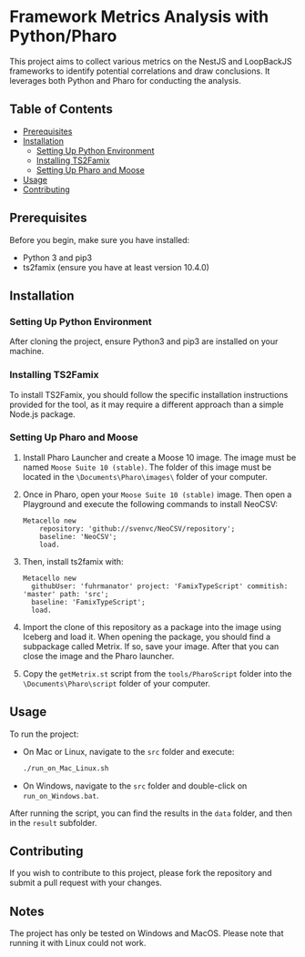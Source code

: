 # Framework Metrics Analysis with Python/Pharo

This project aims to collect various metrics on the NestJS and LoopBackJS frameworks to identify potential correlations and draw conclusions. It leverages both Python and Pharo for conducting the analysis.

## Table of Contents

- [Prerequisites](#prerequisites)
- [Installation](#installation)
  - [Setting Up Python Environment](#setting-up-python-environment)
  - [Installing TS2Famix](#installing-ts2famix)
  - [Setting Up Pharo and Moose](#setting-up-pharo-and-moose)
- [Usage](#usage)
- [Contributing](#contributing)

## Prerequisites

Before you begin, make sure you have installed:

- Python 3 and pip3
- ts2famix (ensure you have at least version 10.4.0)

## Installation

### Setting Up Python Environment

After cloning the project, ensure Python3 and pip3 are installed on your machine.

### Installing TS2Famix

To install TS2Famix, you should follow the specific installation instructions provided for the tool, as it may require a different approach than a simple Node.js package.

### Setting Up Pharo and Moose

1. Install Pharo Launcher and create a Moose 10 image. The image must be named `Moose Suite 10 (stable)`. The folder of this image must be located in the `\Documents\Pharo\images\` folder of your computer.

2. Once in Pharo, open your `Moose Suite 10 (stable)` image. Then open a Playground and execute the following commands to install NeoCSV:

   ```smalltalk
   Metacello new
       repository: 'github://svenvc/NeoCSV/repository';
       baseline: 'NeoCSV';
       load.
   ```

3. Then, install ts2famix with:

   ```smalltalk
   Metacello new
     githubUser: 'fuhrmanator' project: 'FamixTypeScript' commitish: 'master' path: 'src';
     baseline: 'FamixTypeScript';
     load.
   ```

4. Import the clone of this repository as a package into the image using Iceberg and load it. When opening the package, you should find a subpackage called Metrix. If so, save your image. After that you can close the image and the Pharo launcher.

5. Copy the `getMetrix.st` script from the `tools/PharoScript` folder into the `\Documents\Pharo\script` folder of your computer.

## Usage

To run the project:

- On Mac or Linux, navigate to the `src` folder and execute:

  ```bash
  ./run_on_Mac_Linux.sh
  ```

- On Windows, navigate to the `src` folder and double-click on `run_on_Windows.bat`.

After running the script, you can find the results in the `data` folder, and then in the `result` subfolder.

## Contributing

If you wish to contribute to this project, please fork the repository and submit a pull request with your changes.

## Notes

The project has only be tested on Windows and MacOS. Please note that running it with Linux could not work.
